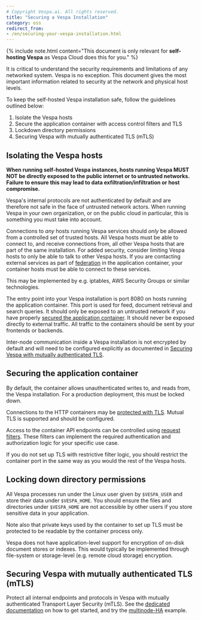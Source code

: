 ```yaml
---
# Copyright Vespa.ai. All rights reserved.
title: "Securing a Vespa Installation"
category: oss
redirect_from:
- /en/securing-your-vespa-installation.html
---
```

{% include note.html content="This document is only relevant for **self-hosting Vespa** as Vespa Cloud does this for you." %}

It is critical to understand the security requirements and limitations
of any networked system. Vespa is no exception. This document gives the most
important information related to security at the network and physical host levels.
 
To keep the self-hosted Vespa installation safe, follow the guidelines outlined below:

1. Isolate the Vespa hosts
2. Secure the application container with access control filters and TLS
3. Lockdown directory permissions
4. Securing Vespa with mutually authenticated TLS (mTLS)



## Isolating the Vespa hosts

**When running self-hosted Vespa instances, hosts running Vespa MUST NOT be directly exposed 
to the public internet or to untrusted networks. Failure to ensure this may lead to data 
exfiltration/infiltration or host compromise.**
 
Vespa's internal protocols are not authenticated by default and are therefore not safe
in the face of untrusted network actors.
When running Vespa in your own organization, or on the public cloud in particular, this
is something you must take into account.
 
Connections to _any_ hosts running Vespa services should _only_ be allowed from
a controlled set of trusted hosts. All Vespa hosts must be able to connect
to, and receive connections from, all other Vespa hosts that are part of the
same installation. For added security, consider limiting Vespa hosts to only
be able to talk to other Vespa hosts. If you are contacting external services
as part of [federation](/en/federation.html) in the application container, your
container hosts must be able to connect to these services.
 
This may be implemented by e.g. iptables, AWS Security Groups or similar technologies.
 
The entry point into your Vespa installation is port 8080 on hosts running the
application container. This port is used for feed, document retrieval and search
queries. It should only be exposed to an untrusted network if you have properly
[secured the application container](#securing-the-application-container). It
should never be exposed directly to external traffic. All traffic to the containers
should be sent by your frontends or backends.
 
Inter-node communication inside a Vespa installation is not encrypted by default
and will need to be configured explicitly as documented in 
[Securing Vespa with mutually authenticated TLS](/en/operations-selfhosted/mtls.html).



## Securing the application container

By default, the container allows unauthenticated writes to, and reads from, the Vespa installation.
For a production deployment, this must be locked down.
 
Connections to the HTTP containers may be [protected with TLS](/en/jdisc/http-server-and-filters.html#tls).
Mutual TLS is supported and should be configured.
 
Access to the container API endpoints can be controlled using
[request filters](/en/jdisc/http-server-and-filters.html#set-up-filter-chains).
These filters can implement the required authentication and authorization logic
for your specific use case.
 
If you do not set up TLS with restrictive filter logic, you should restrict the
container port in the same way as you would the rest of the Vespa hosts.



## Locking down directory permissions

All Vespa processes run under the Linux user given by `$VESPA_USER` and store their
data under `$VESPA_HOME`. You should ensure the files and directories under
`$VESPA_HOME` are not accessible by other users if you store sensitive data in your application.

Note also that private keys used by the container to set up TLS must be protected 
to be readable by the container process only.
 
Vespa does not have application-level support for encryption of on-disk document stores or
indexes. This would typically be implemented through file-system or storage-level (e.g. remote cloud storage)
encryption.



## Securing Vespa with mutually authenticated TLS (mTLS)

Protect all internal endpoints and protocols in Vespa with mutually authenticated Transport Layer Security (mTLS).
See the [dedicated documentation](/en/operations-selfhosted/mtls.html) on how to get started,
and try the [multinode-HA](https://github.com/vespa-engine/sample-apps/tree/master/examples/operations/multinode-HA)
example.
